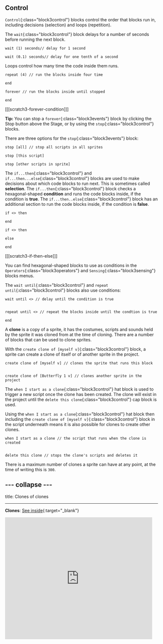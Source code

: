 ## Control

`Control`{:class="block3control"} blocks control the order that blocks run in, including decisions (selection) and loops (repetition).


The `wait`{:class="block3control"} block delays for a number of seconds before running the next block.

```blocks3
wait (1) seconds// delay for 1 second

wait (0.1) seconds// delay for one tenth of a second
```

Loops control how many time the code inside them runs.

```blocks3
repeat (4) // run the blocks inside four time

end
```

```blocks3
forever // run the blocks inside until stopped

end
```

[[[scratch3-forever-condition]]]

**Tip:** You can stop a `forever`{:class="block3events"} block by clicking the Stop button above the Stage, or by using the `stop`{:class="block3control"} blocks. 

There are three options for the `stop`{:class="block3events"} block:

```blocks3
stop [all] // stop all scripts in all sprites

stop [this script]

stop [other scripts in sprite]
```

The `if...then`{:class="block3control"} and `if...then...else`{:class="block3control"} blocks are used to make decisions about which code blocks to run next. This is sometimes called **selection**. The `if...then`{:class="block3control"} block checks a hexagonal-shaped **condition** and runs the code blocks inside, if the condition is **true**. The `if...then..else`{:class="block3control"} block has an additional section to run the code blocks inside, if the condition is **false**.

```blocks3
if <> then

end

if <> then

else

end
```

[[[scratch3-if-then-else]]]

You can find hexagonal-shaped blocks to use as conditions in the `Operators`{:class="block3operators"} and `Sensing`{:class="block3sensing"} blocks menus.

The `wait until`{:class="block3control"} and `repeat until`{:class="block3control"} blocks also use conditions:

```blocks3
wait until <> // delay until the condition is true


repeat until <> // repeat the blocks inside until the condtion is true

end
```

A **clone** is a copy of a sprite, it has the costumes, scripts and sounds held by the sprite it was cloned from at the time of cloning. There are a number of blocks that can be used to clone sprites. 

With the `create clone of [myself v]`{:class="block3control"} block, a sprite can create a clone of itself or of another sprite in the project. 

```blocks3
create clone of [myself v] // clones the sprite that runs this block


create clone of [Butterfly 1 v] // clones another sprite in the project
```

The `when I start as a clone`{:class="block3control"} hat block is used to trigger a new script once the clone has been created. The clone will exist in the project until the `delete this clone`{:class="block3control"} cap block is used. 

Using the `when I start as a clone`{:class="block3control"} hat block then including the `create clone of [myself v]`{:class="block3control"} block in the script underneath means it is also possible for clones to create other clones. 

```blocks3
when I start as a clone // the script that runs when the clone is created


delete this clone // stops the clone's scripts and deletes it
```

There is a maximum number of clones a sprite can have at any point, at the time of writing this is `300`. 

--- collapse ---
---

title: Clones of clones

---

**Clones**: [See inside](https://scratch.mit.edu/projects/567544298/editor){:target="_blank"}

<div class="scratch-preview">
  <iframe src="https://scratch.mit.edu/projects/567544298/embed" allowtransparency="true" width="485" height="402" frameborder="0" scrolling="no" allowfullscreen></iframe>
</div>



